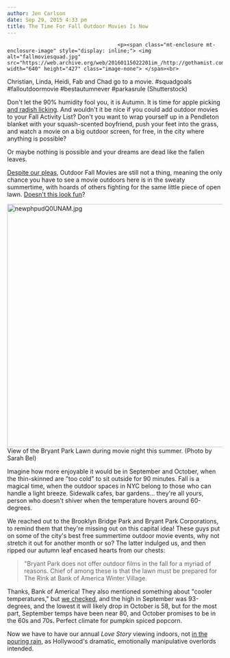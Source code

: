 ```yaml
---
author: Jen Carlson
date: Sep 29, 2015 4:33 pm
title: The Time For Fall Outdoor Movies Is Now
---
```


	
										<p><span class="mt-enclosure mt-enclosure-image" style="display: inline;"> <img alt="fallmoviesquad.jpg" src="https://web.archive.org/web/20160115022201im_/http://gothamist.com/attachments/arts_jen/fallmoviesquad.jpg" width="640" height="427" class="image-none"> </span><br>
<span class="photo_caption">Christian, Linda, Heidi, Fab and Chad go to a movie. #squadgoals #falloutdoormovie #bestautumnever #parkasrule (Shutterstock)</span></p>

<p>Don&apos;t let the 90% humidity fool you, it is Autumn. It is time for apple picking <a href="https://web.archive.org/web/20160115022201/http://gothamist.com/2015/09/23/autumn_iteam_investigation.php">and radish licking</a>. And wouldn&apos;t it be nice if you could add outdoor movies to your Fall Activity List? Don&apos;t you want to wrap yourself up in a Pendleton blanket with your squash-scented boyfriend, push your feet into the grass, and watch a movie on a big outdoor screen, for free, in the city where anything is possible? </p>

<p>Or maybe nothing is possible and your dreams are dead like the fallen leaves.</p>

<p><a href="https://web.archive.org/web/20160115022201/http://gothamist.com/2013/09/17/why_dont_we_have_outdoor_movies_in.php">Despite our pleas</a>, Outdoor Fall Movies are still not a thing, meaning the only chance you have to see a movie outdoors here is in the sweaty summertime, with hoards of others fighting for the same little piece of open lawn. <a href="https://web.archive.org/web/20160115022201/http://gothamist.com/2015/06/23/watch_the_bryant_park_movie_lawn_ru.php">Doesn&apos;t this look fun</a>?</p>

<p><span class="mt-enclosure mt-enclosure-image" style="display: inline;"> <img alt="newphpudQ0UNAM.jpg" src="https://web.archive.org/web/20160115022201im_/http://gothamist.com/attachments/arts_jen/newphpudQ0UNAM.jpg" width="640" height="567" class="image-none"> </span><br>
<span class="photo_caption">View of the Bryant Park Lawn during movie night this summer. (Photo by Sarah Bel)</span></p>

<p>Imagine how more enjoyable it would be in September and October, when the thin-skinned are &quot;too cold&quot; to sit outside for 90 minutes. Fall is a magical time, when the outdoor spaces in NYC belong to those who can handle a light breeze. Sidewalk cafes, bar gardens... they&apos;re all yours, person who doesn&apos;t shiver when the temperature hovers around 60-degrees.</p>

<p>We reached out to the Brooklyn Bridge Park and Bryant Park Corporations, to remind them that they&apos;re missing out on this capital idea! These guys put on some of the city&apos;s best free summertime outdoor movie events, why not stretch it out for another month or so? The latter indulged us, and then ripped our autumn leaf encased hearts from our chests: </p><blockquote>&quot;Bryant Park does not offer outdoor films in the fall for a myriad of reasons. Chief of among these is that the lawn must be prepared for The Rink at Bank of America Winter Village.</blockquote>Thanks, Bank of America! They also mentioned something about &quot;cooler temperatures,&quot; but <a href="https://web.archive.org/web/20160115022201/http://www.weather.com/weather/monthly/l/USNY0176:1:US">we checked</a>, and the high in September was 93-degrees, and the lowest it will likely drop in October is 58, but for the most part, September temps have been near 80, and October promises to be in the 60s and 70s. Perfect climate for pumpkin spiced popcorn.<p></p>

<p>Now we have to have our annual <em>Love Story</em> viewing indoors, not <a href="https://web.archive.org/web/20160115022201/http://gothamist.com/2015/09/29/real_rains_gonna_come.php">in the pouring rain</a>, as Hollywood&apos;s dramatic, emotionally manipulative overlords intended.</p>					
										
									
				